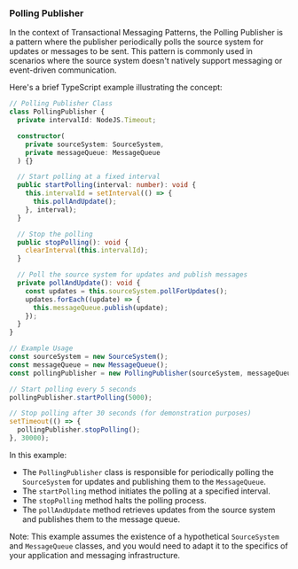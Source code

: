 ### Polling Publisher

In the context of Transactional Messaging Patterns, the Polling Publisher is a pattern where the publisher periodically polls the source system for updates or messages to be sent. This pattern is commonly used in scenarios where the source system doesn't natively support messaging or event-driven communication.

Here's a brief TypeScript example illustrating the concept:

```typescript
// Polling Publisher Class
class PollingPublisher {
  private intervalId: NodeJS.Timeout;

  constructor(
    private sourceSystem: SourceSystem,
    private messageQueue: MessageQueue
  ) {}

  // Start polling at a fixed interval
  public startPolling(interval: number): void {
    this.intervalId = setInterval(() => {
      this.pollAndUpdate();
    }, interval);
  }

  // Stop the polling
  public stopPolling(): void {
    clearInterval(this.intervalId);
  }

  // Poll the source system for updates and publish messages
  private pollAndUpdate(): void {
    const updates = this.sourceSystem.pollForUpdates();
    updates.forEach((update) => {
      this.messageQueue.publish(update);
    });
  }
}

// Example Usage
const sourceSystem = new SourceSystem();
const messageQueue = new MessageQueue();
const pollingPublisher = new PollingPublisher(sourceSystem, messageQueue);

// Start polling every 5 seconds
pollingPublisher.startPolling(5000);

// Stop polling after 30 seconds (for demonstration purposes)
setTimeout(() => {
  pollingPublisher.stopPolling();
}, 30000);
```

In this example:

- The `PollingPublisher` class is responsible for periodically polling the `SourceSystem` for updates and publishing them to the `MessageQueue`.
- The `startPolling` method initiates the polling at a specified interval.
- The `stopPolling` method halts the polling process.
- The `pollAndUpdate` method retrieves updates from the source system and publishes them to the message queue.

Note: This example assumes the existence of a hypothetical `SourceSystem` and `MessageQueue` classes, and you would need to adapt it to the specifics of your application and messaging infrastructure.

